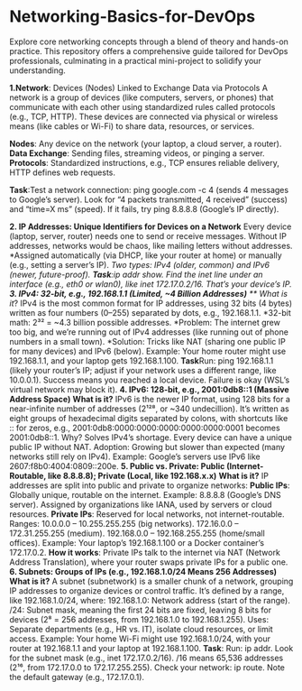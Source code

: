 # Networking-Basics-for-DevOps
Explore core networking concepts through a blend of theory and hands-on practice. This repository offers a comprehensive guide tailored for DevOps professionals, culminating in a practical mini-project to solidify your understanding.

**1.Network**: Devices (Nodes) Linked to Exchange Data via Protocols
      A network is a group of devices (like computers, servers, or phones) that communicate with each other using standardized rules called protocols (e.g., TCP, HTTP). These devices are connected via physical or wireless means (like cables or Wi-Fi) to share data, resources, or services.

**Nodes**: Any device on the network (your laptop, a cloud server, a router).
**Data Exchange**: Sending files, streaming videos, or pinging a server.
**Protocols**: Standardized instructions, e.g., TCP ensures reliable delivery, HTTP defines web requests.

**Task**:Test a network connection: ping google.com -c 4 (sends 4 messages to Google’s server).
Look for “4 packets transmitted, 4 received” (success) and “time=X ms” (speed).
If it fails, try ping 8.8.8.8 (Google’s IP directly).

**2. IP Addresses: Unique Identifiers for Devices on a Network**
      Every device (laptop, server, router) needs one to send or receive messages. Without IP addresses, networks would be chaos, like mailing letters without addresses.
             *Assigned automatically (via DHCP, like your router at home) or manually (e.g., setting a server’s IP).
             *Two types: IPv4 (older, common) and IPv6 (newer, future-proof).
      **Task**:ip addr show.
            *Find the inet line under an interface (e.g., eth0 or wlan0), like inet 172.17.0.2/16. That’s your device’s IP.
**3. IPv4: 32-bit, e.g., 192.168.1.1 (Limited, ~4 Billion Addresses)**
     ** What is it**?
            IPv4 is the most common format for IP addresses, using 32 bits (4 bytes) written as four numbers (0–255) separated by dots, e.g., 192.168.1.1.
                  *32-bit math: 2³² = ~4.3 billion possible addresses.
                  *Problem: The internet grew too big, and we’re running out of IPv4 addresses (like running out of phone numbers in a small town).
                  *Solution: Tricks like NAT (sharing one public IP for many devices) and IPv6 (below).
            Example: Your home router might use 192.168.1.1, and your laptop gets 192.168.1.100.
      **Task**Run: ping 192.168.1.1 (likely your router’s IP; adjust if your network uses a different range, like 10.0.0.1).
                  Success means you reached a local device.
                  Failure is okay (WSL’s virtual network may block it).
**4. IPv6: 128-bit, e.g., 2001:0db8::1 (Massive Address Space)**
      **What is it?**
            IPv6 is the newer IP format, using 128 bits for a near-infinite number of addresses (2¹²⁸, or ~340 undecillion). It’s written as eight groups of hexadecimal digits separated by colons, with shortcuts like :: for zeros, e.g.,                                              2001:0db8:0000:0000:0000:0000:0000:0001 becomes 2001:0db8::1.
                  Why? Solves IPv4’s shortage. Every device can have a unique public IP without NAT.
                  Adoption: Growing but slower than expected (many networks still rely on IPv4).
                  Example: Google’s servers use IPv6 like 2607:f8b0:4004:0809::200e.
**5. Public vs. Private: Public (Internet-Routable, like 8.8.8.8); Private (Local, like 192.168.x.x)**
      **What is it?**
            IP addresses are split into public and private to organize networks:
            **Public IPs**: Globally unique, routable on the internet.
                  Example: 8.8.8.8 (Google’s DNS server).
                  Assigned by organizations like IANA, used by servers or cloud resources.
            **Private IPs**: Reserved for local networks, not internet-routable.
                  Ranges:
                        10.0.0.0 – 10.255.255.255 (big networks).
                        172.16.0.0 – 172.31.255.255 (medium).
                        192.168.0.0 – 192.168.255.255 (home/small offices).
                  Example: Your laptop’s 192.168.1.100 or a Docker container’s 172.17.0.2.
            **How it works**: Private IPs talk to the internet via NAT (Network Address Translation), where your router swaps private IPs for a public one.
**6. Subnets: Groups of IPs (e.g., 192.168.1.0/24 Means 256 Addresses)**
      **What is it?**
            A subnet (subnetwork) is a smaller chunk of a network, grouping IP addresses to organize devices or control traffic. It’s defined by a range, like 192.168.1.0/24, where:
                  192.168.1.0: Network address (start of the range).
                  /24: Subnet mask, meaning the first 24 bits are fixed, leaving 8 bits for devices (2⁸ = 256 addresses, from 192.168.1.0 to 192.168.1.255).
                  Uses: Separate departments (e.g., HR vs. IT), isolate cloud resources, or limit access.
                  Example: Your home Wi-Fi might use 192.168.1.0/24, with your router at 192.168.1.1 and your laptop at 192.168.1.100.
      **Task**:
            Run: ip addr. Look for the subnet mask (e.g., inet 172.17.0.2/16).
            /16 means 65,536 addresses (2¹⁶, from 172.17.0.0 to 172.17.255.255).
            Check your network: ip route. Note the default gateway (e.g., 172.17.0.1).
